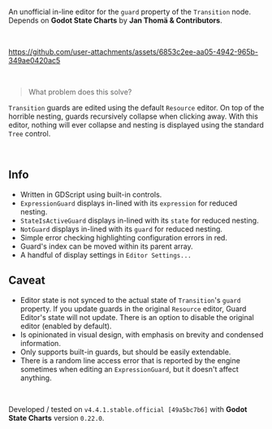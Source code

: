 
An unofficial in-line editor for the `guard` property of the `Transition` node. Depends on **Godot State Charts** by **Jan Thomä & Contributors**.

<br>

https://github.com/user-attachments/assets/6853c2ee-aa05-4942-965b-349ae0420ac5

<br>

> What problem does this solve?

`Transition` guards are edited using the default `Resource` editor. On top of the horrible nesting, guards recursively collapse when clicking away. With this editor, nothing will ever collapse and nesting is displayed using the standard `Tree` control.

<br>

## Info

- Written in GDScript using built-in controls.
- `ExpressionGuard` displays in-lined with its `expression` for reduced nesting.
- `StateIsActiveGuard` displays in-lined with its `state` for reduced nesting.
- `NotGuard` displays in-lined with its `guard` for reduced nesting.
- Simple error checking highlighting configuration errors in red.
- Guard's index can be moved within its parent array.
- A handful of display settings in `Editor Settings...`

## Caveat

- Editor state is not synced to the actual state of `Transition`'s `guard` property. If you update guards in the original `Resource` editor, Guard Editor's state will not update. There is an option to disable the original editor (enabled by default).
- Is opinionated in visual design, with emphasis on brevity and condensed information.
- Only supports built-in guards, but should be easily extendable.
- There is a random line access error that is reported by the engine sometimes when editing an `ExpressionGuard`, but it doesn't affect anything.

<br>

Developed / tested on `v4.4.1.stable.official [49a5bc7b6]` with **Godot State Charts** version `0.22.0`.

